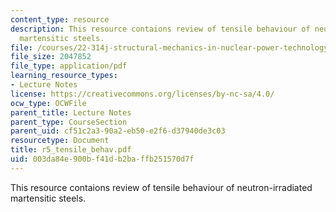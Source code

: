 ```yaml
---
content_type: resource
description: This resource contaions review of tensile behaviour of neutron-irradiated
  martensitic steels.
file: /courses/22-314j-structural-mechanics-in-nuclear-power-technology-fall-2006/003da84e900bf41db2baffb251570d7f_r5_tensile_behav.pdf
file_size: 2047852
file_type: application/pdf
learning_resource_types:
- Lecture Notes
license: https://creativecommons.org/licenses/by-nc-sa/4.0/
ocw_type: OCWFile
parent_title: Lecture Notes
parent_type: CourseSection
parent_uid: cf51c2a3-90a2-eb50-e2f6-d37940de3c03
resourcetype: Document
title: r5_tensile_behav.pdf
uid: 003da84e-900b-f41d-b2ba-ffb251570d7f
---
```

This resource contaions review of tensile behaviour of neutron-irradiated martensitic steels.